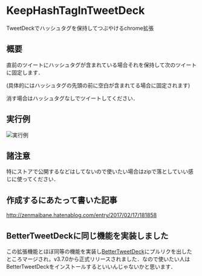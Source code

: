 # KeepHashTagInTweetDeck
TweetDeckでハッシュタグを保持してつぶやけるchrome拡張
## 概要
直前のツイートにハッシュタグが含まれている場合それを保持して次のツイートに固定します．

(具体的にはハッシュタグの先頭の前に空白が含まれてる場合に固定されます)

消す場合はハッシュタグなしでツイートしてください．

## 実行例
![実行例](https://media.giphy.com/media/26xBSVJVkBpjgt85O/giphy.gif)

## 諸注意
特にストアで公開するなどはしてないので使いたい場合はzipで落としていい感じに使ってください．

## 作成するにあたって書いた記事
http://zenmaibane.hatenablog.com/entry/2017/02/17/181858

## BetterTweetDeckに同じ機能を実装しました
この拡張機能とほぼ同等の機能を実装し[BetterTweetDeck](https://better.tw/)にプルリクを出したところマージされ，v3.7.0から正式リリースされました．なので使いたい人はBetterTweetDeckをインストールするといいんじゃないかと思います．
